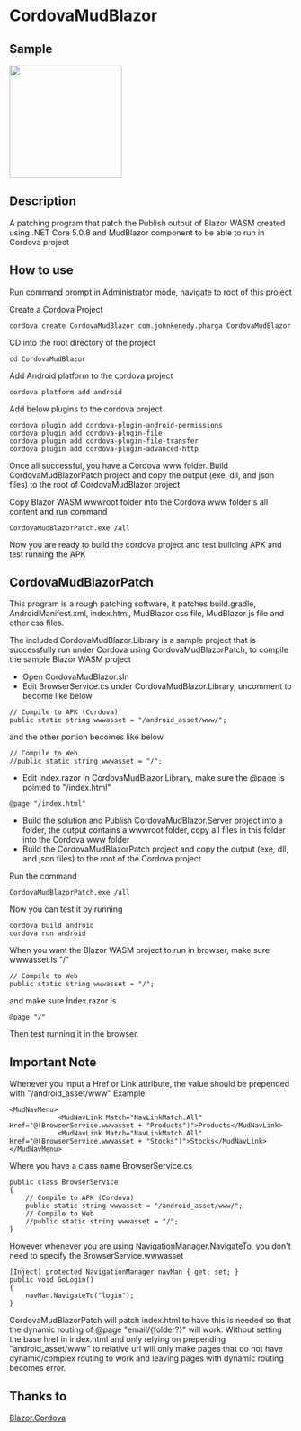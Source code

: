 # CordovaMudBlazor

## Sample
<img src="https://user-images.githubusercontent.com/19261780/128637079-a01d05e0-1ba7-468f-b956-4cb59168bf18.gif" width="200">

## Description
A patching program that patch the Publish output of Blazor WASM created using .NET Core 5.0.8 and MudBlazor component to be able to run in Cordova project

## How to use
Run command prompt in Administrator mode, navigate to root of this project

Create a Cordova Project
```
cordova create CordovaMudBlazor com.johnkenedy.pharga CordovaMudBlazor 
```

CD into the root directory of the project
```
cd CordovaMudBlazor
```

Add Android platform to the cordova project
```
cordova platform add android
```

Add below plugins to the cordova project
```
cordova plugin add cordova-plugin-android-permissions
cordova plugin add cordova-plugin-file
cordova plugin add cordova-plugin-file-transfer
cordova plugin add cordova-plugin-advanced-http
```

Once all successful, you have a Cordova www folder.
Build CordovaMudBlazorPatch project and copy the output (exe, dll, and json files) to the root of CordovaMudBlazor project

Copy Blazor WASM wwwroot folder into the Cordova www folder's all content and run command
```
CordovaMudBlazorPatch.exe /all
```
Now you are ready to build the cordova project and test building APK and test running the APK


## CordovaMudBlazorPatch
This program is a rough patching software, it patches build.gradle, AndroidManifest.xml, index.html, MudBlazor css file, MudBlazor js file and other css files.

The included CordovaMudBlazor.Library is a sample project that is successfully run under Cordova using CordovaMudBlazorPatch, to compile the sample Blazor WASM project
* Open CordovaMudBlazor.sln
* Edit BrowserService.cs under CordovaMudBlazor.Library, uncomment to become like below
```
// Compile to APK (Cordova)
public static string wwwasset = "/android_asset/www/";
```
and the other portion becomes like below
```
// Compile to Web
//public static string wwwasset = "/";
```
* Edit Index.razor in CordovaMudBlazor.Library, make sure the @page is pointed to "/index.html"
```
@page "/index.html"
```
* Build the solution and Publish CordovaMudBlazor.Server project into a folder, the output contains a wwwroot folder, copy all files in this folder into the Cordova www folder
* Build the CordovaMudBlazorPatch project and copy the output (exe, dll, and json files) to the root of the Cordova project

Run the command
```
CordovaMudBlazorPatch.exe /all
```

Now you can test it by running
```
cordova build android
cordova run android
```

When you want the Blazor WASM project to run in browser, make sure wwwasset is "/"
```
// Compile to Web
public static string wwwasset = "/";
```

and make sure Index.razor is
```
@page "/"
```
Then test running it in the browser.

## Important Note
Whenever you input a Href or Link attribute, the value should be prepended with "/android_asset/www"
Example
```
<MudNavMenu>
            <MudNavLink Match="NavLinkMatch.All" Href="@(BrowserService.wwwasset + "Products")">Products</MudNavLink>
            <MudNavLink Match="NavLinkMatch.All" Href="@(BrowserService.wwwasset + "Stocks")">Stocks</MudNavLink>
</MudNavMenu>
```
Where you have a class name BrowserService.cs
```
public class BrowserService
{
    // Compile to APK (Cordova)
    public static string wwwasset = "/android_asset/www/";
    // Compile to Web
    //public static string wwwasset = "/";
}
```
However whenever you are using NavigationManager.NavigateTo, you don't need to specify the BrowserService.wwwasset
```
[Inject] protected NavigationManager navMan { get; set; }
public void GoLogin()
{
    navMan.NavigateTo("login");
}
```
CordovaMudBlazorPatch will patch index.html to have <base href="file:///android_asset/www/"> this is needed so that the dynamic routing of @page "email/{folder?}" will work. Without setting the base href in index.html and only relying on prepending "android_asset/www" to relative url will only make pages that do not have dynamic/complex routing to work and leaving pages with dynamic routing becomes error.

## Thanks to
[Blazor.Cordova](https://github.com/BickelLukas/Blazor.Cordova)
